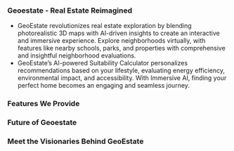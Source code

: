 ### Geoestate - Real Estate Reimagined

- GeoEstate revolutionizes real estate exploration by blending photorealistic 3D maps with AI-driven insights to create an interactive and immersive experience. Explore neighborhoods virtually, with features like nearby schools, parks, and properties with comprehensive and insightful neighborhood evaluations. 
- GeoEstate’s AI-powered Suitability Calculator personalizes recommendations based on your lifestyle, evaluating energy efficiency, environmental impact, and accessibility. With Immersive AI, finding your perfect home becomes an engaging and seamless journey.

### Features We Provide

### Future of Geoestate

### Meet the Visionaries Behind GeoEstate

<!--

**Here are some ideas to get you started:**

🙋‍♀️ A short introduction - what is your organization all about?
🌈 Contribution guidelines - how can the community get involved?
👩‍💻 Useful resources - where can the community find your docs? Is there anything else the community should know?
🍿 Fun facts - what does your team eat for breakfast?
🧙 Remember, you can do mighty things with the power of [Markdown](https://docs.github.com/github/writing-on-github/getting-started-with-writing-and-formatting-on-github/basic-writing-and-formatting-syntax)
-->
